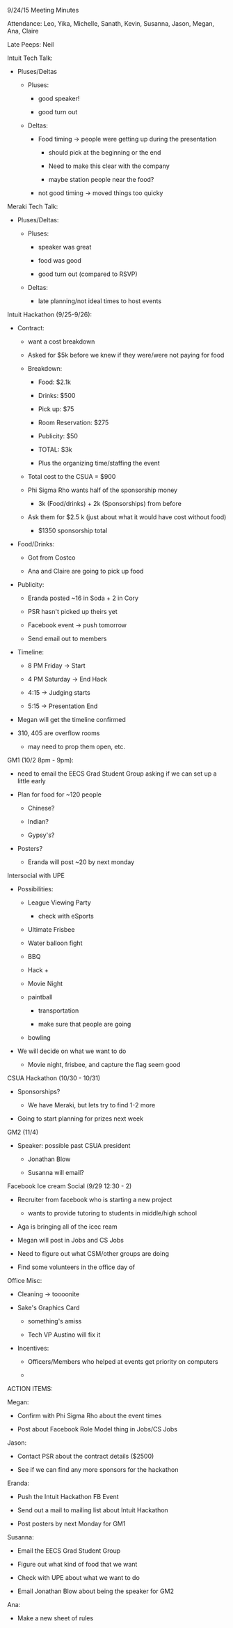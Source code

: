 9/24/15 Meeting Minutes

Attendance: Leo, Yika, Michelle, Sanath, Kevin, Susanna, Jason, Megan,
Ana, Claire

Late Peeps: Neil

Intuit Tech Talk:

-   Pluses/Deltas

    -   Pluses:

        -   good speaker!

        -   good turn out

    -   Deltas:

        -   Food timing -\> people were getting up during the
            presentation

            -   should pick at the beginning or the end

            -   Need to make this clear with the company

            -   maybe station people near the food?

        -   not good timing -\> moved things too quicky

Meraki Tech Talk:

-   Pluses/Deltas:

    -   Pluses:

        -   speaker was great

        -   food was good

        -   good turn out (compared to RSVP)

    -   Deltas:

        -   late planning/not ideal times to host events

Intuit Hackathon (9/25-9/26):

-   Contract:

    -   want a cost breakdown

    -   Asked for \$5k before we knew if they were/were not paying for
        food

    -   Breakdown:

        -   Food: \$2.1k

        -   Drinks: \$500

        -   Pick up: \$75

        -   Room Reservation: \$275

        -   Publicity: \$50

        -   TOTAL: \$3k

        -   Plus the organizing time/staffing the event

    -   Total cost to the CSUA = \$900

    -   Phi Sigma Rho wants half of the sponsorship money

        -   3k (Food/drinks) + 2k (Sponsorships) from before

    -   Ask them for \$2.5 k (just about what it would have cost without
        food)

        -   \$1350 sponsorship total

-   Food/Drinks:

    -   Got from Costco

    -   Ana and Claire are going to pick up food

-   Publicity:

    -   Eranda posted \~16 in Soda + 2 in Cory

    -   PSR hasn't picked up theirs yet

    -   Facebook event -\> push tomorrow

    -   Send email out to members

-   Timeline:

    -   8 PM Friday -\> Start

    -   4 PM Saturday -\> End Hack

    -   4:15 -\> Judging starts

    -   5:15 -\> Presentation End

-   Megan will get the timeline confirmed

-   310, 405 are overflow rooms

    -   may need to prop them open, etc.

GM1 (10/2 8pm - 9pm):

-   need to email the EECS Grad Student Group asking if we can set up a
    little early

-   Plan for food for \~120 people

    -   Chinese?

    -   Indian?

    -   Gypsy's?

-   Posters?

    -   Eranda will post \~20 by next monday

Intersocial with UPE

-   Possibilities:

    -   League Viewing Party

        -   check with eSports

    -   Ultimate Frisbee

    -   Water balloon fight

    -   BBQ

    -   Hack +

    -   Movie Night

    -   paintball

        -   transportation

        -   make sure that people are going

    -   bowling

-   We will decide on what we want to do

    -   Movie night, frisbee, and capture the flag seem good

CSUA Hackathon (10/30 - 10/31)

-   Sponsorships?

    -   We have Meraki, but lets try to find 1-2 more

-   Going to start planning for prizes next week

GM2 (11/4)

-   Speaker: possible past CSUA president

    -   Jonathan Blow

    -   Susanna will email?

Facebook Ice cream Social (9/29 12:30 - 2)

-   Recruiter from facebook who is starting a new project

    -   wants to provide tutoring to students in middle/high school

-   Aga is bringing all of the icec ream

-   Megan will post in Jobs and CS Jobs

-   Need to figure out what CSM/other groups are doing

-   Find some volunteers in the office day of

Office Misc:

-   Cleaning -\> toooonite

-   Sake's Graphics Card

    -   something's amiss

    -   Tech VP Austino will fix it

-   Incentives:

    -   Officers/Members who helped at events get priority on computers

    -   

ACTION ITEMS:

Megan:

-   Confirm with Phi Sigma Rho about the event times

-   Post about Facebook Role Model thing in Jobs/CS Jobs

Jason:

-   Contact PSR about the contract details (\$2500)

-   See if we can find any more sponsors for the hackathon

Eranda:

-   Push the Intuit Hackathon FB Event

-   Send out a mail to mailing list about Intuit Hackathon

-   Post posters by next Monday for GM1

Susanna:

-   Email the EECS Grad Student Group

-   Figure out what kind of food that we want

-   Check with UPE about what we want to do

-   Email Jonathan Blow about being the speaker for GM2

Ana:

-   Make a new sheet of rules
